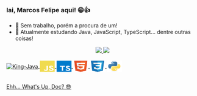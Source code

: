 ### Iai, Marcos Felipe aqui! 😁👍

- 🔭 Sem trabalho, porém a procura de um!
- 🌱 Atualmente estudando Java, JavaScript, TypeScript... dentre outras coisas!

<div align="center">
  <a href="https://github.com/kingking2019">
  <img height="180em" src="https://github-readme-stats.vercel.app/api?username=kingking2019&show_icons=true&theme=dark&include_all_commits=true&count_private=true"/>
  <img height="180em" src="https://github-readme-stats.vercel.app/api/top-langs/?username=kingking2019&layout=compact&langs_count=7&theme=white"/>
</div>

<div style="display: inline_block"><br>
  <img align="center" alt="King-Java" height="30" widht="40" src="https://cdn.jsdelivr.net/gh/devicons/devicon/icons/java/java-original.svg">
  <img align="center" alt="King-Js" height="30" width="40" src="https://raw.githubusercontent.com/devicons/devicon/master/icons/javascript/javascript-plain.svg">
  <img align="center" alt="King-Ts" height="30" width="40" src="https://raw.githubusercontent.com/devicons/devicon/master/icons/typescript/typescript-plain.svg">
  <img align="center" alt="King-HTML" height="30" width="40" src="https://raw.githubusercontent.com/devicons/devicon/master/icons/html5/html5-original.svg">
  <img align="center" alt="King-CSS" height="30" width="40" src="https://raw.githubusercontent.com/devicons/devicon/master/icons/css3/css3-original.svg">
  <img align="center" alt="King-Python" height="30" width="40" src="https://raw.githubusercontent.com/devicons/devicon/master/icons/python/python-original.svg">
</div>

  ##

Ehh... What's Up, Doc? 😎
